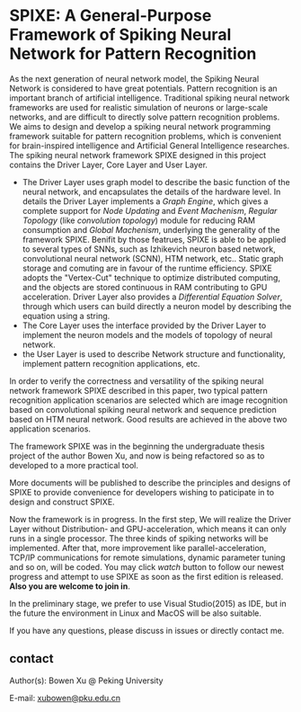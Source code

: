 # SPIXE: A General-Purpose Framework of Spiking Neural Network for Pattern Recognition

As the next generation of neural network model, the Spiking Neural Network is considered to have great potentials. Pattern recognition is an important branch of artificial intelligence. Traditional spiking neural network frameworks are used for realistic simulation of neurons or large-scale networks, and are difficult to directly solve pattern recognition problems. We aims to design and develop a spiking neural network programming framework suitable for pattern recognition problems, which is convenient for brain-inspired intelligence and Artificial General Intelligence researches.
The spiking neural network framework SPIXE designed in this project contains the Driver Layer, Core Layer and User Layer. 

 - The Driver Layer uses graph model to describe the basic function of the neural network, and encapsulates the details of the hardware level. In details the Driver Layer implements a *Graph Engine*, which gives a complete support for *Node Updating* and *Event Machenism*, *Regular Topology* (like *convolution topology*) module for reducing RAM consumption and *Global Machenism*, underlying the generality of the framework SPIXE. Benifit by those featrues, SPIXE is able to be applied to several types of SNNs, such as Izhikevich neuron based network, convolutional neural network (SCNN), HTM network, etc.. Static graph storage and comuting are in favour of the runtime efficiency. SPIXE adopts the "Vertex-Cut" technique to optimize distributed computing, and the objects are stored continuous in RAM contributing to GPU acceleration. Driver Layer also provides a *Differential Equation Solver*, through which users can build directly a neuron model by describing the equation using a string.
 - The Core Layer uses the interface provided by the Driver Layer to implement the neuron models and the models of topology of neural network.
 - the User Layer is used to describe Network structure and functionality, implement pattern recognition applications, etc.

In order to verify the correctness and versatility of the spiking neural network framework SPIXE described in this paper, two typical pattern recognition application scenarios are selected which are image recognition based on convolutional spiking neural network and sequence prediction based on HTM neural network. Good results are achieved in the above two application scenarios.

The framework SPIXE was in the beginning the undergraduate thesis project of the author Bowen Xu, and now is being refactored so as to developed to a more practical tool.

More documents will be published to describe the principles and designs of SPIXE to provide convenience for developers wishing to paticipate in to design and construct SPIXE. 

Now the framework is in progress. In the first step, We will realize the Driver Layer without Distribution- and GPU-acceleration, which means it can only runs in a single processor. The three kinds of spiking networks will be implemented. After that, more improvement like parallel-acceleration, TCP/IP communications for remote simulations, dynamic parameter tuning and so on, will be coded. You may click *watch* button to follow our newest progress and attempt to use SPIXE as soon as the first edition is released. **Also you are welcome to join in**.

In the preliminary stage, we prefer to use Visual Studio(2015) as IDE, but in the future the environment in Linux and MacOS will be also suitable.

If you have any questions, please discuss in issues or directly contact me.

## contact

Author(s): Bowen Xu @ Peking University

E-mail: xubowen@pku.edu.cn
